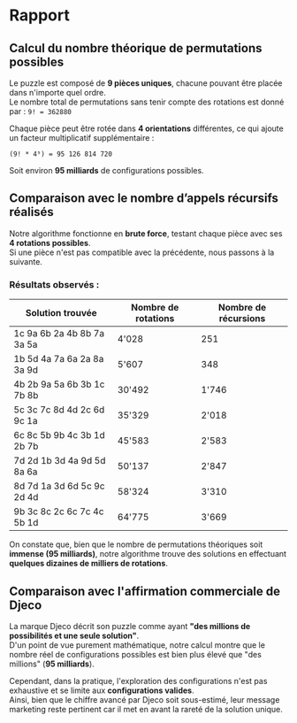 # Rapport

## Calcul du nombre théorique de permutations possibles

Le puzzle est composé de **9 pièces uniques**, chacune pouvant être placée dans n'importe quel ordre.  
Le nombre total de permutations sans tenir compte des rotations est donné par : 
```9! = 362880```

Chaque pièce peut être rotée dans **4 orientations** différentes, ce qui ajoute un facteur multiplicatif supplémentaire :  

```(9! * 4⁹) = 95 126 814 720```  

Soit environ **95 milliards** de configurations possibles.

## Comparaison avec le nombre d’appels récursifs réalisés

Notre algorithme fonctionne en **brute force**, testant chaque pièce avec ses **4 rotations possibles**.  
Si une pièce n'est pas compatible avec la précédente, nous passons à la suivante.

### Résultats observés :
| Solution trouvée     | Nombre de rotations | Nombre de récursions |
|----------------------|--------------------|----------------------|
| 1c 9a 6b 2a 4b 8b 7a 3a 5a  | 4'028  | 251  |
| 1b 5d 4a 7a 6a 2a 8a 3a 9d  | 5'607  | 348  |
| 4b 2b 9a 5a 6b 3b 1c 7b 8b  | 30'492 | 1'746  |
| 5c 3c 7c 8d 4d 2c 6d 9c 1a  | 35'329 | 2'018  |
| 6c 8c 5b 9b 4c 3b 1d 2b 7b  | 45'583 | 2'583  |
| 7d 2d 1b 3d 4a 9d 5d 8a 6a  | 50'137 | 2'847  |
| 8d 7d 1a 3d 6d 5c 9c 2d 4d  | 58'324 | 3'310  |
| 9b 3c 8c 2c 6c 7c 4c 5b 1d  | 64'775 | 3'669  |




On constate que, bien que le nombre de permutations théoriques soit **immense (95 milliards)**, notre algorithme trouve des solutions en effectuant **quelques dizaines de milliers de rotations**.

## Comparaison avec l'affirmation commerciale de Djeco

La marque Djeco décrit son puzzle comme ayant **"des millions de possibilités et une seule solution"**.  
D'un point de vue purement mathématique, notre calcul montre que le nombre réel de configurations possibles est bien plus élevé que "des millions" (**95 milliards**).

Cependant, dans la pratique, l'exploration des configurations n'est pas exhaustive et se limite aux **configurations valides**.  
Ainsi, bien que le chiffre avancé par Djeco soit sous-estimé, leur message marketing reste pertinent car il met en avant la rareté de la solution unique.
